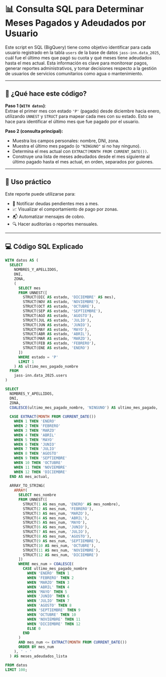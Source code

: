 # 📊 Consulta SQL para Determinar Meses Pagados y Adeudados por Usuario

Este script en SQL (BigQuery) tiene como objetivo identificar para cada usuario registrado en la tabla `users` de la base de datos `jass-inn.data_2025`, cuál fue el último mes que pagó su cuota y qué meses tiene adeudados hasta el mes actual. Esta información es clave para monitorear pagos, generar reportes administrativos, y tomar decisiones respecto a la gestión de usuarios de servicios comunitarios como agua o mantenimiento.

---
## 📝 ¿Qué hace este código?

**Paso 1 (`WITH datos`)**:  
Extrae el primer mes con estado `'P'` (pagado) desde diciembre hacia enero, utilizando `UNNEST` y `STRUCT` para mapear cada mes con su estado. Esto se hace para identificar el último mes que fue pagado por el usuario.

**Paso 2 (consulta principal):**

- Muestra los campos personales: nombre, DNI, zona.  
- Muestra el último mes pagado (o `"NINGUNO"` si no hay ninguno).  
- Determina el mes actual con `EXTRACT(MONTH FROM CURRENT_DATE())`.  
- Construye una lista de meses adeudados desde el mes siguiente al último pagado hasta el mes actual, en orden, separados por guiones.

---

## 📌 Uso práctico

Este reporte puede utilizarse para:

- 🧾 Notificar deudas pendientes mes a mes.  
- 📈 Visualizar el comportamiento de pago por zonas.  
- 📬 Automatizar mensajes de cobro.  
- 🔍 Hacer auditorías o reportes mensuales.

---

## 💻 Código SQL Explicado

```sql
WITH datos AS (
  SELECT 
    NOMBRES_Y_APELLIDOS,
    DNI,
    ZONA,
    (
      SELECT mes
      FROM UNNEST([
        STRUCT(DIC AS estado, 'DICIEMBRE' AS mes),
        STRUCT(NOV AS estado, 'NOVIEMBRE'),
        STRUCT(OCT AS estado, 'OCTUBRE'),
        STRUCT(SEP AS estado, 'SEPTIEMBRE'),
        STRUCT(AGO AS estado, 'AGOSTO'),
        STRUCT(JUL AS estado, 'JULIO'),
        STRUCT(JUN AS estado, 'JUNIO'),
        STRUCT(MAY AS estado, 'MAYO'),
        STRUCT(ABR AS estado, 'ABRIL'),
        STRUCT(MAR AS estado, 'MARZO'),
        STRUCT(FEB AS estado, 'FEBRERO'),
        STRUCT(ENE AS estado, 'ENERO')
      ])
      WHERE estado = 'P'
      LIMIT 1
    ) AS ultimo_mes_pagado_nombre
  FROM 
    jass-inn.data_2025.users
)

SELECT 
  NOMBRES_Y_APELLIDOS,
  DNI,
  ZONA,
  COALESCE(ultimo_mes_pagado_nombre, 'NINGUNO') AS ultimo_mes_pagado,
  
  CASE EXTRACT(MONTH FROM CURRENT_DATE())
    WHEN 1 THEN 'ENERO'
    WHEN 2 THEN 'FEBRERO'
    WHEN 3 THEN 'MARZO'
    WHEN 4 THEN 'ABRIL'
    WHEN 5 THEN 'MAYO'
    WHEN 6 THEN 'JUNIO'
    WHEN 7 THEN 'JULIO'
    WHEN 8 THEN 'AGOSTO'
    WHEN 9 THEN 'SEPTIEMBRE'
    WHEN 10 THEN 'OCTUBRE'
    WHEN 11 THEN 'NOVIEMBRE'
    WHEN 12 THEN 'DICIEMBRE'
  END AS mes_actual,
  
  ARRAY_TO_STRING(
    ARRAY(
      SELECT mes_nombre
      FROM UNNEST([
        STRUCT(1 AS mes_num, 'ENERO' AS mes_nombre),
        STRUCT(2 AS mes_num, 'FEBRERO'),
        STRUCT(3 AS mes_num, 'MARZO'),
        STRUCT(4 AS mes_num, 'ABRIL'),
        STRUCT(5 AS mes_num, 'MAYO'),
        STRUCT(6 AS mes_num, 'JUNIO'),
        STRUCT(7 AS mes_num, 'JULIO'),
        STRUCT(8 AS mes_num, 'AGOSTO'),
        STRUCT(9 AS mes_num, 'SEPTIEMBRE'),
        STRUCT(10 AS mes_num, 'OCTUBRE'),
        STRUCT(11 AS mes_num, 'NOVIEMBRE'),
        STRUCT(12 AS mes_num, 'DICIEMBRE')
      ]) 
      WHERE mes_num > COALESCE(
        CASE ultimo_mes_pagado_nombre
          WHEN 'ENERO' THEN 1
          WHEN 'FEBRERO' THEN 2
          WHEN 'MARZO' THEN 3
          WHEN 'ABRIL' THEN 4
          WHEN 'MAYO' THEN 5
          WHEN 'JUNIO' THEN 6
          WHEN 'JULIO' THEN 7
          WHEN 'AGOSTO' THEN 8
          WHEN 'SEPTIEMBRE' THEN 9
          WHEN 'OCTUBRE' THEN 10
          WHEN 'NOVIEMBRE' THEN 11
          WHEN 'DICIEMBRE' THEN 12
          ELSE 0
        END
      )
      AND mes_num <= EXTRACT(MONTH FROM CURRENT_DATE())
      ORDER BY mes_num
    ), ' - '
  ) AS meses_adeudados_lista

FROM datos
LIMIT 100;

